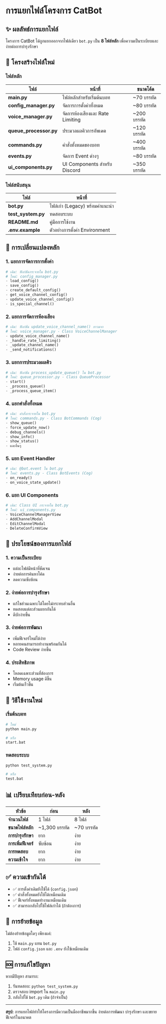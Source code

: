 # การแยกไฟล์โครงการ CatBot

## ✨ ผลลัพธ์การแยกไฟล์

โครงการ CatBot ได้ถูกแยกออกจากไฟล์เดียว `bot.py` เป็น **8 ไฟล์หลัก** เพื่อความเป็นระเบียบและง่ายต่อการบำรุงรักษา

## 📁 โครงสร้างไฟล์ใหม่

### ไฟล์หลัก
| ไฟล์ | หน้าที่ | ขนาดโค้ด |
|------|---------|-----------|
| **main.py** | ไฟล์หลักสำหรับเริ่มต้นบอท | ~70 บรรทัด |
| **config_manager.py** | จัดการการตั้งค่าทั้งหมด | ~80 บรรทัด |
| **voice_manager.py** | จัดการห้องเสียงและ Rate Limiting | ~200 บรรทัด |
| **queue_processor.py** | ประมวลผลคิวการอัพเดต | ~120 บรรทัด |
| **commands.py** | คำสั่งทั้งหมดของบอท | ~400 บรรทัด |
| **events.py** | จัดการ Event ต่างๆ | ~80 บรรทัด |
| **ui_components.py** | UI Components สำหรับ Discord | ~350 บรรทัด |

### ไฟล์สนับสนุน
| ไฟล์ | หน้าที่ |
|------|---------|
| **bot.py** | ไฟล์เก่า (Legacy) พร้อมคำแนะนำ |
| **test_system.py** | ทดสอบระบบ |
| **README.md** | คู่มือการใช้งาน |
| **.env.example** | ตัวอย่างการตั้งค่า Environment |

## 🔄 การเปลี่ยนแปลงหลัก

### 1. แยกการจัดการการตั้งค่า
```python
# เดิม: ฟังก์ชันกระจายใน bot.py
# ใหม่: config_manager.py
- load_config()
- save_config()
- create_default_config()
- get_voice_channel_config()
- update_voice_channel_config()
- is_special_channel()
```

### 2. แยกการจัดการห้องเสียง
```python
# เดิม: ฟังก์ชัน update_voice_channel_name() ยาวมาก
# ใหม่: voice_manager.py - Class VoiceChannelManager
- update_voice_channel_name()
- _handle_rate_limiting()
- _update_channel_name()
- _send_notifications()
```

### 3. แยกการประมวลผลคิว
```python
# เดิม: ฟังก์ชัน process_update_queue() ใน bot.py
# ใหม่: queue_processor.py - Class QueueProcessor
- start()
- _process_queue()
- _process_queue_item()
```

### 4. แยกคำสั่งทั้งหมด
```python
# เดิม: คำสั่งกระจายใน bot.py
# ใหม่: commands.py - Class BotCommands (Cog)
- show_queue()
- force_update_now()
- debug_channels()
- show_info()
- show_status()
- และอื่นๆ
```

### 5. แยก Event Handler
```python
# เดิม: @bot.event ใน bot.py
# ใหม่: events.py - Class BotEvents (Cog)
- on_ready()
- on_voice_state_update()
```

### 6. แยก UI Components
```python
# เดิม: Class UI กระจายใน bot.py
# ใหม่: ui_components.py
- VoiceChannelManagerView
- AddChannelModal
- EditChannelModal
- DeleteConfirmView
```

## 🎯 ประโยชน์ของการแยกไฟล์

### 1. **ความเป็นระเบียบ**
- แต่ละไฟล์มีหน้าที่ชัดเจน
- ง่ายต่อการค้นหาโค้ด
- ลดความซับซ้อน

### 2. **ง่ายต่อการบำรุงรักษา**
- แก้ไขส่วนเฉพาะได้โดยไม่กระทบส่วนอื่น
- ทดสอบแต่ละส่วนแยกกันได้
- ดีบักง่ายขึ้น

### 3. **ง่ายต่อการพัฒนา**
- เพิ่มฟีเจอร์ใหม่ได้ง่าย
- หลายคนสามารถทำงานพร้อมกันได้
- Code Review ง่ายขึ้น

### 4. **ประสิทธิภาพ**
- โหลดเฉพาะส่วนที่ต้องการ
- Memory usage ดีขึ้น
- เริ่มต้นเร็วขึ้น

## 🚀 วิธีใช้งานใหม่

### เริ่มต้นบอท
```bash
# ใหม่
python main.py

# หรือ
start.bat
```

### ทดสอบระบบ
```bash
python test_system.py

# หรือ
test.bat
```

## 📊 เปรียบเทียบก่อน-หลัง

| หัวข้อ | ก่อน | หลัง |
|--------|------|------|
| **จำนวนไฟล์** | 1 ไฟล์ | 8 ไฟล์ |
| **ขนาดไฟล์หลัก** | ~1,300 บรรทัด | ~70 บรรทัด |
| **การบำรุงรักษา** | ยาก | ง่าย |
| **การเพิ่มฟีเจอร์** | ซับซ้อน | ง่าย |
| **การทดสอบ** | ยาก | ง่าย |
| **ความเข้าใจ** | ยาก | ง่าย |

## ✅ ความเข้ากันได้

- ✅ การตั้งค่าเดิมยังใช้ได้ (`config.json`)
- ✅ คำสั่งทั้งหมดยังใช้ได้เหมือนเดิม
- ✅ ฟีเจอร์ทั้งหมดทำงานเหมือนเดิม
- ✅ สามารถกลับไปใช้ไฟล์เก่าได้ (ถ้าต้องการ)

## 🔧 การย้ายข้อมูล

ไม่ต้องย้ายข้อมูลใดๆ เพียงแค่:
1. ใช้ `main.py` แทน `bot.py`
2. ไฟล์ `config.json` และ `.env` ยังใช้เหมือนเดิม

## 🆘 การแก้ไขปัญหา

หากมีปัญหา สามารถ:
1. รันทดสอบ: `python test_system.py`
2. ตรวจสอบ import ใน `main.py`
3. กลับไปใช้ `bot.py` เดิม (ถ้าจำเป็น)

---

**สรุป:** การแยกไฟล์ทำให้โครงการมีความเป็นมืออาชีพมากขึ้น ง่ายต่อการพัฒนา บำรุงรักษา และขยายฟีเจอร์ในอนาคต
